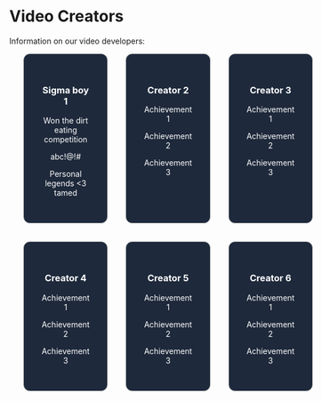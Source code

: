 # Video Creators

Information on our video developers:

<div style="display: grid; grid-template-columns: repeat(3, 1fr); gap: 32px; width: 90%; margin: 0 auto;">

  <div style="border: 1px solid #ccc; padding: 32px; border-radius: 12px; text-align: center; background-color: #1e293b; color: #ffffff;">
    <h3>Sigma boy 1</h3>
    <p>Won the dirt eating competition</p>
    <p>abc!@!#</p>
    <p>Personal legends &lt;3 tamed</p>
  </div>

  <div style="border: 1px solid #ccc; padding: 32px; border-radius: 12px; text-align: center; background-color: #1e293b; color: #ffffff;">
    <h3>Creator 2</h3>
    <p>Achievement 1</p>
    <p>Achievement 2</p>
    <p>Achievement 3</p>
  </div>

  <div style="border: 1px solid #ccc; padding: 32px; border-radius: 12px; text-align: center; background-color: #1e293b; color: #ffffff;">
    <h3>Creator 3</h3>
    <p>Achievement 1</p>
    <p>Achievement 2</p>
    <p>Achievement 3</p>
  </div>

  <div style="border: 1px solid #ccc; padding: 32px; border-radius: 12px; text-align: center; background-color: #1e293b; color: #ffffff;">
    <h3>Creator 4</h3>
    <p>Achievement 1</p>
    <p>Achievement 2</p>
    <p>Achievement 3</p>
  </div>

  <div style="border: 1px solid #ccc; padding: 32px; border-radius: 12px; text-align: center; background-color: #1e293b; color: #ffffff;">
    <h3>Creator 5</h3>
    <p>Achievement 1</p>
    <p>Achievement 2</p>
    <p>Achievement 3</p>
  </div>

  <div style="border: 1px solid #ccc; padding: 32px; border-radius: 12px; text-align: center; background-color: #1e293b; color: #ffffff;">
    <h3>Creator 6</h3>
    <p>Achievement 1</p>
    <p>Achievement 2</p>
    <p>Achievement 3</p>
  </div>

</div>
